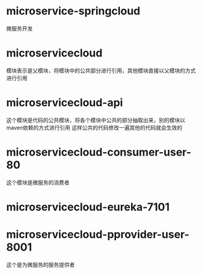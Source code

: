 # microservice-springcloud
微服务开发
# microservicecloud 
模块表示是父模块，将模块中的公共部分进行引用，其他模块直接以父模块的方式进行引用
# microservicecloud-api
这个模块是代码的公共模块，将各个模块中公共的部分抽取出来，别的模块以maven依赖的方式进行引用
这样公共的代码修改一遍其他的代码就会生效的
# microservicecloud-consumer-user-80
这个模块是微服务的消费者
# microservicecloud-eureka-7101
# microservicecloud-pprovider-user-8001
这个是为微服务的服务提供者
